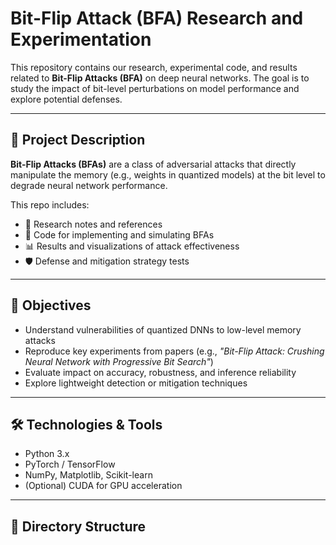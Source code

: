 #  Bit-Flip Attack (BFA) Research and Experimentation

This repository contains our research, experimental code, and results related to **Bit-Flip Attacks (BFA)** on deep neural networks. The goal is to study the impact of bit-level perturbations on model performance and explore potential defenses.

---

## 📘 Project Description

**Bit-Flip Attacks (BFAs)** are a class of adversarial attacks that directly manipulate the memory (e.g., weights in quantized models) at the bit level to degrade neural network performance.

This repo includes:
- 🔬 Research notes and references
- 🧪 Code for implementing and simulating BFAs
- 📊 Results and visualizations of attack effectiveness
- 🛡️ Defense and mitigation strategy tests

---

## 🧠 Objectives

- Understand vulnerabilities of quantized DNNs to low-level memory attacks
- Reproduce key experiments from papers (e.g., *"Bit-Flip Attack: Crushing Neural Network with Progressive Bit Search"*)
- Evaluate impact on accuracy, robustness, and inference reliability
- Explore lightweight detection or mitigation techniques

---

## 🛠️ Technologies & Tools

- Python 3.x
- PyTorch / TensorFlow
- NumPy, Matplotlib, Scikit-learn
- (Optional) CUDA for GPU acceleration

---

## 📁 Directory Structure
